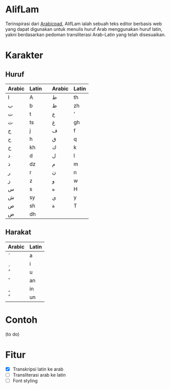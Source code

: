 # AlifLam

Terinspirasi dari [Arabicpad](https://ebsoft.web.id/download/arabic-pad/), AlifLam ialah sebuah teks editor berbasis web yang dapat digunakan untuk menulis huruf Arab menggunakan huruf latin, yakni berdasarkan pedoman transliterasi Arab-Latin yang telah disesuaikan.

# Karakter

## Huruf

| Arabic | Latin |     | Arabic | Latin |
| ------ | ----- | --- | ------ | ----- |
| ا      | A     |     | ط      | th    |
| ب      | b     |     | ظ      | zh    |
| ت      | t     |     | ع      | '     |
| ث      | ts    |     | غ      | gh    |
| ج      | j     |     | ف      | f     |
| ح      | h     |     | ق      | q     |
| خ      | kh    |     | ك      | k     |
| د      | d     |     | ل      | l     |
| ذ      | dz    |     | م      | m     |
| ر      | r     |     | ن      | n     |
| ز      | z     |     | و      | w     |
| س      | s     |     | ه      | H     |
| ش      | sy    |     | ي      | y     |
| ص      | sh    |     | ة      | T     |
| ض      | dh    |     |        |       |

## Harakat

| Arabic | Latin |
| ------ | ----- |
|  َ      | a     |
|  ِ      | i     |
|  ُ      | u     |
|  ً      | an    |
|  ٍ      | in    |
|  ٌ      | un    |

# Contoh

(to do)

# Fitur

* [x] Transkripsi latin ke arab
* [ ] Transliterasi arab ke latin
* [ ] Font styling
